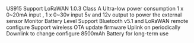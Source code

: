US915 Support
LoRaWAN 1.0.3 Class A
Ultra-low power consumption
1 x 0~20mA input , 1 x 0~30v input
5v and 12v output to power the external sensor
Monitor Battery Level
Support Bluetooth v5.1 and LoRaWAN remote configure
Support wireless OTA update firmware
Uplink on periodically
Downlink to change configure
8500mAh Battery for long-term use
